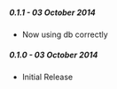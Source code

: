 ##### 0.1.1 - 03 October 2014

- Now using db correctly

##### 0.1.0 - 03 October 2014

- Initial Release
